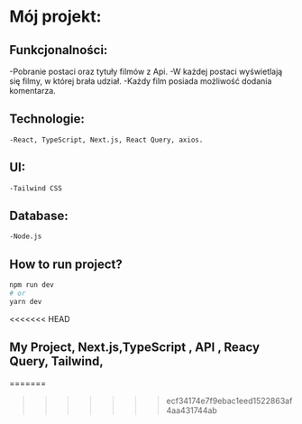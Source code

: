 # Mój projekt:

## Funkcjonalności: 
-Pobranie postaci oraz tytuły filmów z Api.
-W każdej postaci wyświetlają się filmy, w której brała udział.
-Każdy film posiada możliwość dodania komentarza.
## Technologie:
	-React, TypeScript, Next.js, React Query, axios.
## UI: 
	-Tailwind CSS
## Database: 
	-Node.js

## How to run project?
```bash
npm run dev
# or
yarn dev
```
<<<<<<< HEAD

## My Project, Next.js,TypeScript , API , Reacy Query, Tailwind,
=======
>>>>>>> ecf34174e7f9ebac1eed1522863af4aa431744ab
